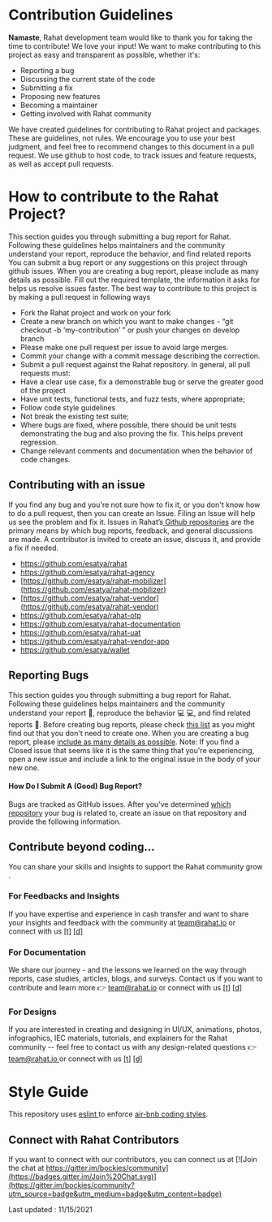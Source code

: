 # Contribution Guidelines

**Namaste**, Rahat development team would like to thank you for taking the time to contribute! We love your input! We want to make contributing to this project as easy and transparent as possible, whether it's:

- Reporting a bug
- Discussing the current state of the code
- Submitting a fix
- Proposing new features
- Becoming a maintainer
- Getting involved with Rahat community

We have created guidelines for contributing to Rahat project and packages. These are guidelines, not rules. We encourage you to use your best judgment, and feel free to recommend changes to this document in a pull request. We use github to host code, to track issues and feature requests, as well as accept pull requests.

# How to contribute to the Rahat Project?

This section guides you through submitting a bug report for Rahat. Following these guidelines helps maintainers and the community understand your report, reproduce the behavior, and find related reports
You can submit a bug report or any suggestions on this project through github issues.
When you are creating a bug report, please include as many details as possible. Fill out the required template, the information it asks for helps us resolve issues faster.
The best way to contribute to this project is by making a pull request in following ways

- Fork the Rahat project and work on your fork
- Create a new branch on which you want to make changes - “git checkout -b ‘my-contribution’ ” or push your changes on develop branch
- Please make one pull request per issue to avoid large merges.
- Commit your change with a commit message describing the correction.
- Submit a pull request against the Rahat repository.
  In general, all pull requests must:
- Have a clear use case, fix a demonstrable bug or serve the greater good of the project
- Have unit tests, functional tests, and fuzz tests, where appropriate;
- Follow code style guidelines
- Not break the existing test suite;
- Where bugs are fixed, where possible, there should be unit tests demonstrating the bug and also proving the fix. This helps prevent regression.
- Change relevant comments and documentation when the behavior of code changes.

## Contributing with an issue

If you find any bug and you're not sure how to fix it, or you don't know how to do a pull request, then you can create an Issue. Filing an Issue will help us see the problem and fix it.
Issues in Rahat’s[ ](https://github.com/orgs/esatya)[Github repositories](https://github.com/orgs/esatya) are the primary means by which bug reports, feedback, and general discussions are made. A contributor is invited to create an issue, discuss it, and provide a fix if needed.

- https://github.com/esatya/rahat
- https://github.com/esatya/rahat-agency
- [https://github.com/esatya/rahat-mobilizer](https://github.com/esatya/rahat-mobilizer)
- [https://github.com/esatya/rahat-vendor](https://github.com/esatya/rahat-vendor)
- https://github.com/esatya/rahat-otp
- https://github.com/esatya/rahat-documentation
- https://github.com/esatya/rahat-uat 
- https://github.com/esatya/rahat-vendor-app
- https://github.com/esatya/wallet

## Reporting Bugs

This section guides you through submitting a bug report for Rahat. Following these guidelines helps maintainers and the community understand your report 📝, reproduce the behavior 💻 💻, and find related reports 🔎.
Before creating bug reports, please check [this list](https://github.com/orgs/esatya/projects/2) as you might find out that you don't need to create one. When you are creating a bug report, please [include as many details as possible](https://github.com/atom/atom/blob/master/CONTRIBUTING.md#how-do-i-submit-a-good-bug-report).
Note: If you find a Closed issue that seems like it is the same thing that you're experiencing, open a new issue and include a link to the original issue in the body of your new one.

#### **How Do I Submit A (Good) Bug Report?**

Bugs are tracked as GitHub issues. After you've determined [which repository](https://github.com/atom/atom/blob/master/CONTRIBUTING.md#atom-and-packages) your bug is related to, create an issue on that repository and provide the following information.

## Contribute beyond coding...

You can share your skills and insights to support the Rahat community grow .

### For Feedbacks and Insights

If you have expertise and experience in cash transfer and want to share your insights and feedback with the community at [team@rahat.io](mailto:team@rahat.io) or connect with us [\[t\]](https://twitter.com/rahataid) [\[d\] ](https://discord.gg/p2kxaP2m8t)

### For Documentation

We share our journey - and the lessons we learned on the way through reports, case studies, articles, blogs, and surveys. Contact us if you want to contribute and learn more 👉 [team@rahat.io](mailto:team@rahat.io) or connect with us [\[t\]](https://twitter.com/rahataid) [\[d\] ](https://discord.gg/p2kxaP2m8t)

### For Designs

If you are interested in creating and designing in UI/UX, animations, photos, infographics, IEC materials, tutorials, and explainers for the Rahat community -- feel free to contact us with any design-related questions 👉 [team@rahat.io ](mailto:team@rahat.io)or connect with us [\[t\]](https://twitter.com/rahataid) [\[d\] ](https://discord.gg/p2kxaP2m8t)

# Style Guide

This repository uses [eslint ](https://github.com/eslint/eslint)to enforce [air-bnb coding styles](https://github.com/airbnb/javascript).

## Connect with Rahat Contributors

If you want to connect with our contributors, you can connect us at [![Join the chat at https://gitter.im/bockies/community](https://badges.gitter.im/Join%20Chat.svg)](https://gitter.im/bockies/community?utm_source=badge&utm_medium=badge&utm_content=badge)

Last updated : 11/15/2021
